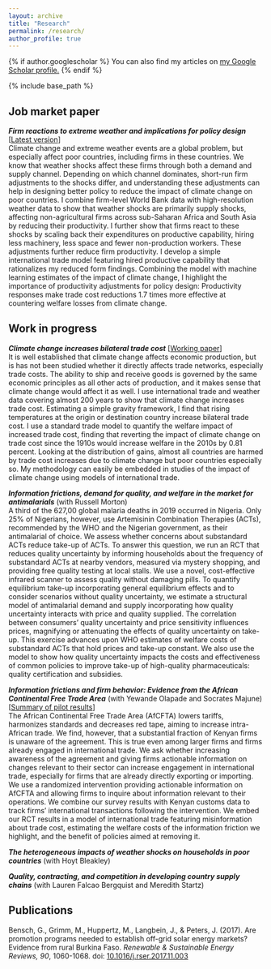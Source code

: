 ```yaml
---
layout: archive
title: "Research"
permalink: /research/
author_profile: true
---
```


{% if author.googlescholar %}
  You can also find my articles on <u><a href="{{author.googlescholar}}">my Google Scholar profile</a>.</u>
{% endif %}

{% include base_path %}

## Job market paper

***Firm reactions to extreme weather and implications for policy design*** [[Latest version][jmp]]\
Climate change and extreme weather events are a global problem, but especially affect poor countries, including firms in these countries. We know that weather shocks affect these firms through both a demand and supply channel. Depending on which channel dominates, short-run firm adjustments to the shocks differ, and understanding these adjustments can help in designing better policy to reduce the impact of climate change on poor countries. I combine firm-level World Bank data with high-resolution weather data to show that weather shocks are primarily supply shocks, affecting non-agricultural firms across sub-Saharan Africa and South Asia by reducing their productivity. I further show that firms react to these shocks by scaling back their expenditures on productive capability, hiring less machinery, less space and fewer non-production workers. These adjustments further reduce firm productivity. I develop a simple international trade model featuring hired productive capability that rationalizes my reduced form findings. Combining the model with machine learning estimates of the impact of climate change, I highlight the importance of productivity adjustments for policy design: Productivity responses make trade cost reductions 1.7 times more effective at countering welfare losses from climate change.

## Work in progress

***Climate change increases bilateral trade cost*** [[Working paper][trade_network_changes]]\
It is well established that climate change affects economic production, but is has not been studied whether it directly affects trade networks, especially trade costs. The ability to ship and receive goods is governed by the same economic principles as all other acts of production, and it makes sense that climate change would affect it as well. I use international trade and weather data covering almost 200 years to show that climate change increases trade cost. Estimating a simple gravity framework, I find that rising temperatures at the origin or destination country increase bilateral trade cost. I use a standard trade model to quantify the welfare impact of increased trade cost, finding that reverting the impact of climate change on trade cost since the 1910s would increase welfare in the 2010s by 0.81 percent. Looking at the distribution of gains, almost all countries are harmed by trade cost increases due to climate change but poor countries especially so. My methodology can easily be embedded in studies of the impact of climate change using models of international trade.

***Information frictions, demand for quality, and welfare in the market for antimalarials*** (with Russell
Morton)\
A third of the 627,00 global malaria deaths in 2019 occurred in Nigeria. Only 25% of Nigerians, however, use Artemisinin Combination Therapies (ACTs), recommended by the WHO and the Nigerian government, as their antimalarial of choice. We assess whether concerns about substandard ACTs reduce take-up of ACTs. To answer this question, we run an RCT that reduces quality uncertainty by informing households about the frequency of substandard ACTs at nearby vendors, measured via mystery shopping, and providing free quality testing at local stalls. We use a novel, cost-effective infrared scanner to assess quality without damaging pills. To quantify equilibrium take-up incorporating general equilibrium effects and to consider scenarios without quality uncertainty, we estimate a structural model of antimalarial demand and supply incorporating how quality uncertainty interacts with price and quality supplied. The correlation between consumers’ quality uncertainty and price sensitivity influences prices, magnifying or attenuating the effects of quality uncertainty on take-up. This exercise advances upon WHO estimates of welfare costs of substandard ACTs that hold prices and take-up constant. We also use the model to show how quality uncertainty impacts the costs and effectiveness of common policies to improve take-up of high-quality pharmaceuticals: quality certification and subsidies.

***Information frictions and firm behavior: Evidence from the African Continental Free Trade Area*** (with Yewande Olapade and Socrates Majune) [[Summary of pilot results][trade_info_frictions_pedl]]\
The African Continental Free Trade Area (AfCFTA) lowers tariffs, harmonizes standards and decreases red tape, aiming to increase intra-African trade. We find, however, that a substantial fraction of Kenyan firms is unaware of the agreement. This is true even among larger firms and firms already engaged in international trade. We ask whether increasing awareness of the agreement and giving firms actionable information on changes relevant to their sector can increase engagement in international trade, especially for firms that are already directly exporting or importing. We use a randomized intervention providing actionable information on AfCFTA and allowing firms to inquire about information relevant to their operations. We combine our survey results with Kenyan customs data to track firms’ international transactions following the intervention. We embed our RCT results in a model of international trade featuring misinformation about trade cost, estimating the welfare costs of the information friction we highlight, and the benefit of policies aimed at removing it.

***The heterogeneous impacts of weather shocks on households in poor countries*** (with Hoyt
Bleakley)

***Quality, contracting, and competition in developing country supply chains*** (with Lauren Falcao
Bergquist and Meredith Startz)

## Publications

Bensch, G., Grimm, M., Huppertz, M., Langbein, J., & Peters, J. (2017). Are promotion programs needed to establish off-grid solar energy markets? Evidence from rural Burkina Faso. *Renewable & Sustainable Energy Reviews, 90*, 1060-1068. doi: [10.1016/j.rser.2017.11.003][bghlp2017]

[jmp]: ../files/max_huppertz_jmp.pdf
[trade_network_changes]: ../files/trade_network_changes.pdf
[trade_info_frictions_pedl]: https://pedl.cepr.org/publications/african-continental-integration-and-firm-awareness-trade-policy-evidence-kenyan-pilot
[bghlp2017]: https://doi.org/10.1016/j.rser.2017.11.003

